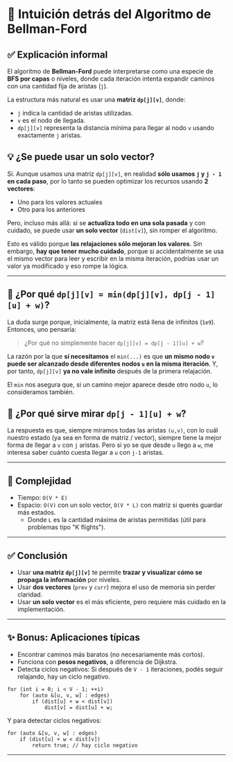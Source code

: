 # 🧠 Intuición detrás del Algoritmo de Bellman-Ford

## ✅ Explicación informal

El algoritmo de **Bellman-Ford** puede interpretarse como una especie de **BFS por capas** o niveles, donde cada iteración intenta expandir caminos con una cantidad fija de aristas (`j`).

La estructura más natural es usar una **matriz `dp[j][v]`**, donde:

- `j` indica la cantidad de aristas utilizadas.
- `v` es el nodo de llegada.
- `dp[j][v]` representa la distancia mínima para llegar al nodo `v` usando exactamente `j` aristas.

## 💡 ¿Se puede usar un solo vector?

Sí. Aunque usamos una matriz `dp[j][v]`, en realidad **sólo usamos `j` y `j - 1` en cada paso**, por lo tanto se pueden optimizar los recursos usando **2 vectores**:

- Uno para los valores actuales
- Otro para los anteriores

Pero, incluso más allá: si se **actualiza todo en una sola pasada** y con cuidado, se puede usar **un solo vector** (`dist[v]`), sin romper el algoritmo.

Esto es válido porque **las relajaciones sólo mejoran los valores**. Sin embargo, **hay que tener mucho cuidado**, porque si accidentalmente se usa el mismo vector para leer y escribir en la misma iteración, podrías usar un valor ya modificado y eso rompe la lógica.

---

## 🤔 ¿Por qué `dp[j][v] = min(dp[j][v], dp[j - 1][u] + w)`?

La duda surge porque, inicialmente, la matriz está llena de infinitos (`1e9`). Entonces, uno pensaría:

> ¿Por qué no simplemente hacer `dp[j][v] = dp[j - 1][u] + w`?

La razón por la que **sí necesitamos** el `min(...)` es que **un mismo nodo `v` puede ser alcanzado desde diferentes nodos `u` en la misma iteración**. Y, por tanto, `dp[j][v]` **ya no vale infinito** después de la primera relajación.

El `min` nos asegura que, si un camino mejor aparece desde otro nodo `u`, lo consideramos también.

## 🤔 ¿Por qué sirve mirar `dp[j - 1][u] + w`?

La respuesta es que, siempre miramos todas las aristas `(u,v)`, con lo
cuál nuestro estado (ya sea en forma de matriz / vector), siempre tiene
la mejor forma de llegar a `v` con `j` aristas. Pero si yo se que desde `u` llego a `w`, me interesa saber cuánto cuesta llegar a `u` con `j-1` aristas.

---

## 🧮 Complejidad

- Tiempo: `O(V * E)`
- Espacio: `O(V)` con un solo vector, `O(V * L)` con matriz si querés guardar más estados.
  - Donde `L` es la cantidad máxima de aristas permitidas (útil para problemas tipo "K flights").

---

## ✅ Conclusión

- Usar **una matriz `dp[j][v]`** te permite **trazar y visualizar cómo se propaga la información** por niveles.
- Usar **dos vectores** (`prev` y `curr`) mejora el uso de memoria sin perder claridad.
- Usar **un solo vector** es el más eficiente, pero requiere más cuidado en la implementación.

---

## ✨ Bonus: Aplicaciones típicas

- Encontrar caminos más baratos (no necesariamente más cortos).
- Funciona con **pesos negativos**, a diferencia de Dijkstra.
- Detecta ciclos negativos: Si después de `V - 1` iteraciones, podés seguir relajando, hay un ciclo negativo.

```
for (int i = 0; i < V - 1; ++i)
    for (auto &[u, v, w] : edges)
        if (dist[u] + w < dist[v])
            dist[v] = dist[u] + w;
```

Y para detectar ciclos negativos:

```
for (auto &[u, v, w] : edges)
    if (dist[u] + w < dist[v])
        return true; // hay ciclo negativo
```

---

